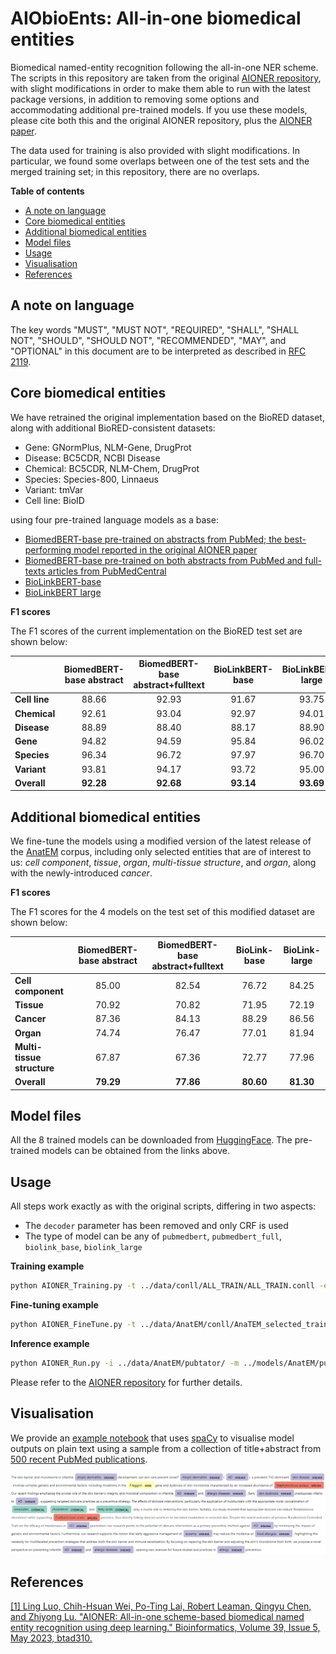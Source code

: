 # AIObioEnts: All-in-one biomedical entities

Biomedical named-entity recognition following the all-in-one NER scheme. The scripts in this repository are taken from the original [AIONER repository][AIONER_repo], with slight modifications in order to make them able to run with the latest package versions, in addition to removing some options and accommodating additional pre-trained models. If you use these models, please cite both this and the original AIONER repository, plus the [AIONER paper](https://doi.org/10.1093/bioinformatics/btad310).

The data used for training is also provided with slight modifications. In particular, we found some overlaps between one of the test sets and the merged training set; in this repository, there are no overlaps.

**Table of contents**

- [A note on language](#a-note-on-language)
- [Core biomedical entities](#core-biomedical-entities)
- [Additional biomedical entities](#additional-biomedical-entities)
- [Model files](#model-files)
- [Usage](#usage)
- [Visualisation](#visualisation)
- [References](#references)


## A note on language

The key words "MUST", "MUST NOT", "REQUIRED", "SHALL", "SHALL NOT", "SHOULD", "SHOULD NOT", "RECOMMENDED", "MAY", and "OPTIONAL" in this document are to be interpreted as described in [RFC 2119](https://www.ietf.org/rfc/rfc2119.txt).

## Core biomedical entities

We have retrained the original implementation based on the BioRED dataset, along with additional BioRED-consistent datasets:
- Gene: GNormPlus, NLM-Gene, DrugProt
- Disease: BC5CDR, NCBI Disease
- Chemical: BC5CDR, NLM-Chem, DrugProt
- Species: Species-800, Linnaeus
- Variant: tmVar
- Cell line: BioID

using four pre-trained language models as a base:
- [BiomedBERT-base pre-trained on abstracts from PubMed; the best-performing model reported in the original AIONER paper](https://huggingface.co/microsoft/BiomedNLP-BiomedBERT-base-uncased-abstract)
- [BiomedBERT-base pre-trained on both abstracts from PubMed and full-texts articles from PubMedCentral](https://huggingface.co/microsoft/BiomedNLP-BiomedBERT-base-uncased-abstract-fulltext)
- [BioLinkBERT-base](https://huggingface.co/michiyasunaga/BioLinkBERT-base)
- [BioLinkBERT large](https://huggingface.co/michiyasunaga/BioLinkBERT-large)


**F1 scores**

The F1 scores of the current implementation on the BioRED test set are shown below:

|               | **BiomedBERT-base abstract** | **BiomedBERT-base abstract+fulltext** | **BioLinkBERT-base** | **BioLinkBERT-large** |
| ------------- | :--------------------------: | :-----------------------------------: | :------------------: | :-------------------: |
| **Cell line** |            88.66             |                 92.93                 |        91.67         |         93.75         |
| **Chemical**  |            92.61             |                 93.04                 |        92.97         |         94.01         |
| **Disease**   |            88.89             |                 88.40                 |        88.17         |         88.90         |
| **Gene**      |            94.82             |                 94.59                 |        95.84         |         96.02         |
| **Species**   |            96.34             |                 96.72                 |        97.97         |         96.70         |
| **Variant**   |            93.81             |                 94.17                 |        93.72         |         95.00         |
| **Overall**   |          **92.28**           |               **92.68**               |      **93.14**       |       **93.69**       |


## Additional biomedical entities

We fine-tune the models using a modified version of the latest release of the [AnatEM](https://nactem.ac.uk/anatomytagger/#AnatEM) corpus, including only selected entities that are of interest to us: *cell component*, *tissue*, *organ*, *multi-tissue structure*, and *organ*, along with the newly-introduced *cancer*. 

**F1 scores**

The F1 scores for the 4 models on the test set of this modified dataset are shown below:

|                            | **BiomedBERT-base abstract** | **BiomedBERT-base abstract+fulltext** | **BioLink-base** | **BioLink-large** |
| -------------------------- | :--------------------------: | :-----------------------------------: | :--------------: | :---------------: |
| **Cell component**         |            85.00             |                 82.54                 |      76.72       |       84.25       |
| **Tissue**                 |            70.92             |                 70.82                 |      71.95       |       72.19       |
| **Cancer**                 |            87.36             |                 84.13                 |      88.29       |       86.56       |
| **Organ**                  |            74.74             |                 76.47                 |      77.01       |       81.94       |
| **Multi-tissue structure** |            67.87             |                 67.36                 |      72.77       |       77.96       |
| **Overall**                |          **79.29**           |               **77.86**               |    **80.60**     |     **81.30**     |


## Model files

All the 8 trained models can be downloaded from [HuggingFace](https://huggingface.co/datasets/SIRIS-Lab/AIObioEnts-model_files/). The pre-trained models can be obtained from the links above.

## Usage

All steps work exactly as with the original scripts, differing in two aspects:
- The `decoder` parameter has been removed and only CRF is used
- The type of model can be any of `pubmedbert`, `pubmedbert_full`, `biolink_base`, `biolink_large`

**Training example**

````bash
python AIONER_Training.py -t ../data/conll/ALL_TRAIN/ALL_TRAIN.conll -e pubmedbert -o ../models/pubmedbert/
````

**Fine-tuning example**

````bash
python AIONER_FineTune.py -t ../data/AnatEM/conll/AnaTEM_selected_train.conll -d ../data/AnatEM/conll/AnaTEM_selected_dev.conll -v ../vocab/AnatEM_selected_label.vocab -m pubmedbert -o ../models/AnatEM/pubmedbert/
````

**Inference example**

````bash
python AIONER_Run.py -i ../data/AnatEM/pubtator/ -m ../models/AnatEM/pubmedbert/pubmedbert-best-finetune.h5 -v ../vocab/AnatEM_selected_label.vocab -e ALL -o path_to_output_folder
````

Please refer to the [AIONER repository][AIONER_repo] for further details.

## Visualisation

We provide an [example notebook](./notebooks/visualise_examples.ipynb) that uses [spaCy](https://spacy.io/) to visualise model outputs on plain text using a sample from a collection of title+abstract from [500 recent PubMed publications](./data/PubMed_Jun24/PubMed_Jun24.csv).

![Visualisation of entities from a PubMed publication](./img/visualisation.png)

## References

[[1] Ling Luo, Chih-Hsuan Wei, Po-Ting Lai, Robert Leaman, Qingyu Chen, and Zhiyong Lu. "AIONER: All-in-one scheme-based biomedical named entity recognition using deep learning." Bioinformatics, Volume 39, Issue 5, May 2023, btad310.](https://doi.org/10.1093/bioinformatics/btad310)

[AIONER_repo]: https://github.com/ncbi/AIONER